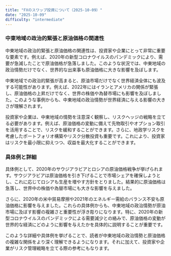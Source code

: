 ```yaml
---
title: "FXのスワップ投資について（2025-10-09）"
date: "2025-10-09"
difficulty: "intermediate"
---
```


### 中東地域の政治的緊張と原油価格の関連性

中東地域の政治的緊張と原油価格の関連性は、投資家や企業にとって非常に重要な要素です。例えば、2020年の新型コロナウイルスのパンデミックにより、需要が急減したことで原油価格が急落しました。このような状況では、中東地域の政治情勢だけでなく、世界的な出来事も原油価格に大きな影響を及ぼします。

中東地域での政治的緊張が高まると、原油市場だけでなく世界経済全体にも波及する可能性があります。例えば、2022年にはイランとアメリカの関係が緊張し、原油価格の上昇だけでなく、世界の株価や為替市場にも影響を及ぼしました。このような事例からも、中東地域の政治情勢が世界経済に与える影響の大きさが理解されます。

投資家や企業は、中東地域の情勢を注意深く観察し、リスクヘッジの戦略を立てる必要があります。例えば、原油価格の変動に備えて先物取引やオプション取引を活用することで、リスクを緩和することができます。さらに、地政学リスクを考慮したポートフォリオ構築やリスク分散投資も重要です。これにより、投資家はリスクを最小限に抑えつつ、収益を最大化することができます。

### 具体例と詳細

具体例として、2020年のサウジアラビアとロシアの原油価格戦争が挙げられます。サウジアラビアは原油価格を引き下げることで市場シェアを確保しようとし、これに応じてロシアも生産を増やす方針をとりました。結果的に原油価格は急落し、世界中の株価や為替市場にも大きな影響を与えました。

さらに、2020年の米中貿易摩擦や2021年のエネルギー需給のバランス不安も原油価格に影響を与えました。これらの具体例からも、中東地域の政治情勢が原油市場に及ぼす影響の複雑さと重要性が浮き彫りになります。特に、2020年の新型コロナウイルスのパンデミックによる需要減少との絡みで、原油価格の変動が世界的な経済にどのように影響を与えたかを具体的に説明することが重要です。

このような詳細や具体例を挙げることで、読者が中東地域の政治情勢と原油価格の複雑な関係をより深く理解できるようになります。それに加えて、投資家や企業がリスク管理戦略を立てる際の参考にもなります。

